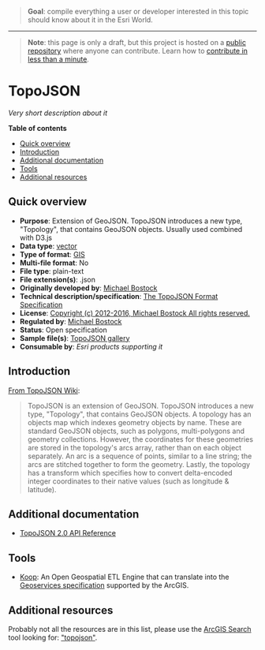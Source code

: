 > **Goal**: compile everything a user or developer interested in this topic should know about it in the Esri World.

---
> **Note**: this page is only a draft, but this project is hosted on a [public repository](https://github.com/hhkaos/awesome-arcgis) where anyone can contribute. Learn how to [contribute in less than a minute](https://github.com/hhkaos/awesome-arcgis/blob/master/CONTRIBUTING.md#contributions).

# TopoJSON

*Very short description about it*

<!-- START doctoc generated TOC please keep comment here to allow auto update -->
<!-- DON'T EDIT THIS SECTION, INSTEAD RE-RUN doctoc TO UPDATE -->
**Table of contents**

- [Quick overview](#quick-overview)
- [Introduction](#introduction)
- [Additional documentation](#additional-documentation)
- [Tools](#tools)
- [Additional resources](#additional-resources)

<!-- END doctoc generated TOC please keep comment here to allow auto update -->

## Quick overview

* **Purpose**: Extension of GeoJSON. TopoJSON introduces a new type, "Topology", that contains GeoJSON objects. Usually used combined with D3.js
* **Data type**: [vector](../../../data-types/vector/README.md)
* **Type of format**: [GIS](../../../data-types/vector/gis/README.md)
* **Multi-file format**: No
* **File type**: plain-text
* **File extension(s)**: .json
* **Originally developed by**: [Michael Bostock](https://github.com/mbostock)
* **Technical description/specification**: [The TopoJSON Format Specification](https://github.com/topojson/topojson-specification/blob/master/README.md)
* **License**: [Copyright (c) 2012-2016, Michael Bostock All rights reserved.](https://github.com/topojson/topojson/blob/master/LICENSE.md)
* **Regulated by**: [Michael Bostock](https://github.com/mbostock)
* **Status**: Open specification
* **Sample file(s)**: [TopoJSON gallery](https://github.com/topojson/topojson/wiki/Gallery)
* **Consumable by**: *Esri products supporting it*

## Introduction

[From TopoJSON Wiki](https://github.com/topojson/topojson/wiki/Introduction):

> TopoJSON is an extension of GeoJSON. TopoJSON introduces a new type, "Topology", that contains GeoJSON objects. A topology has an objects map which indexes geometry objects by name. These are standard GeoJSON objects, such as polygons, multi-polygons and geometry collections. However, the coordinates for these geometries are stored in the topology's arcs array, rather than on each object separately. An arc is a sequence of points, similar to a line string; the arcs are stitched together to form the geometry. Lastly, the topology has a transform which specifies how to convert delta-encoded integer coordinates to their native values (such as longitude & latitude).

## Additional documentation

* [TopoJSON 2.0 API Reference](https://github.com/topojson/topojson/blob/master/README.md)

## Tools

* [Koop](../../../../../arcgis/developers/profiles/devops/technologies/koop/README.md): An Open Geospatial ETL Engine that can translate into the [Geoservices specification](https://geoservices.github.io/) supported by the ArcGIS.

## Additional resources

Probably not all the resources are in this list, please use the [ArcGIS Search](https://esri-es.github.io/arcgis-search/) tool looking for: ["topojson"](https://esri-es.github.io/arcgis-search/?search="topojson"&utm_campaign=awesome-list&utm_source=awesome-list&utm_medium=page).
